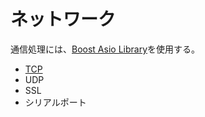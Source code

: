 # ネットワーク
通信処理には、[Boost Asio Library](http://www.boost.org/doc/libs/release/doc/html/boost_asio.html)を使用する。

- [TCP](network/tcp.md)
- UDP
- SSL
- シリアルポート

